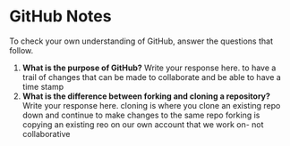# GitHub Notes

To check your own understanding of GitHub, answer the questions that follow.

1. **What is the purpose of GitHub?** Write your response here.
to have a trail of changes that can be made to collaborate and be able to have a time stamp 
1. **What is the difference between forking and cloning a repository?** Write your response here.
cloning is where you clone an existing repo down and continue to make changes to the same repo 
forking is copying an existing reo on our own account that we work on- not collaborative 